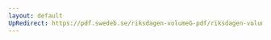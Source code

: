 ```yaml
---
layout: default
UpRedirect: https://pdf.swedeb.se/riksdagen-volumeG-pdf/riksdagen-volumeG-pdf/data/198889/reg_198889__reg_01/reg_198889__reg_01_0234.pdf
---
```

